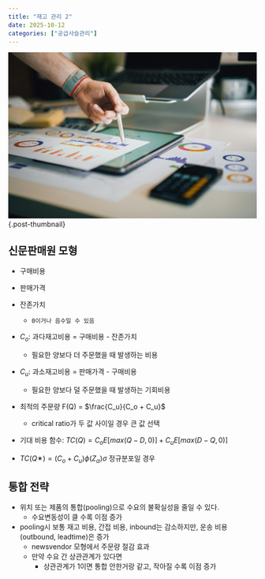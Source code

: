 ```yaml
---
title: "재고 관리 2"
date: 2025-10-12
categories: ["공급사슬관리"]
---
```


![](/img/stat-thumb.jpg){.post-thumbnail}

## 신문판매원 모형

- 구매비용
- 판매가격
- 잔존가치
    - `0이거나 음수일 수 있음`

- $C_o$: 과다재고비용 = 구매비용 - 잔존가치
    - 필요한 양보다 더 주문했을 때 발생하는 비용
- $C_u$: 과소재고비용 = 판매가격 - 구매비용
    - 필요한 양보다 덜 주문했을 때 발생하는 기회비용
- 최적의 주문량 F(Q) = $\frac{C_u}{C_o + C_u}$
    - critical ratio가 두 값 사이일 경우 큰 값 선택
- 기대 비용 함수: $TC(Q) = C_o E[max(Q - D, 0)] + C_u E[max(D - Q, 0)]$
- $TC(Q✶) = (C_o + C_u) ϕ(Z_α) σ$ 정규분포일 경우

## 통합 전략

- 위치 또는 제품의 통합(pooling)으로 수요의 불확실성을 줄일 수 있다.
    - 수요변동성이 클 수록 이점 증가
- pooling시 보통 재고 비용, 간접 비용, inbound는 감소하지만, 운송 비용(outbound, leadtime)은 증가
    - newsvendor 모형에서 주문량 절감 효과
    - 만약 수요 간 상관관계가 있다면
        - 상관관계가 1이면 통합 안한거랑 같고, 작아질 수록 이점 증가
